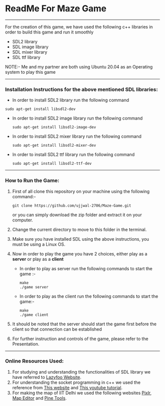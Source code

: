 # ReadMe For Maze Game

------

For the creation of this game, we have used the following c++ libraries in order to build this game and run it smoothly

- SDL2 library 
- SDL image library 
- SDL mixer library 
- SDL ttf library

NOTE:- Me and my partner are both using Ubuntu 20.04 as an Operating system to play this game

------

### Installation Instructions for the above mentioned SDL libraries:

-  In order to install SDL2 library run the following command

  ```
  sudo apt-get install libsdl2-dev
  ```

- In order to install SDL2 image library run the following command

  ```
  sudo apt-get install libsdl2-image-dev
  ```

- In order to install SDL2 mixer library run the following command

  ```
  sudo apt-get install libsdl2-mixer-dev
  ```

- In order to install SDL2 ttf library run the following command

  ```
  sudo apt-get install libsdl2-ttf-dev
  ```

------

### How to Run the Game:

1. First of all clone this repository on your machine using the following command:-

   ```
   git clone https://github.com/ujjwal-2706/Maze-Game.git
   ```

   or you can simply download the zip folder and extract it on your computer.

2.  Change the current directory to move to this folder in the terminal.

3. Make sure you have installed SDL using the above instructions, you must be using a Linux OS.

4. Now in order to play the game you have 2 choices, either play as a **server** or play as a **client**

   - In order to play as server run the following commands to start the game :-

     ```
     make
     ./game server
     ```

   - In order to play as the client run the following commands to start the game:-

     ```
     make
     ./game client
     ```

5.  It should be noted that the server should start the game first before the client so that connection can be established

6.  For further instruction  and controls of the game, please refer to the Presentation.

------

### Online Resources Used:

1.  For studying and understanding the functionalities of SDL library we have referred to [Lazyfoo Website](https://lazyfoo.net/tutorials/SDL/index.php).
2.  For understanding the socket programming in c++ we used the reference from [This website](https://beej.us/guide/bgnet/html/) and [This youtube tutorial](https://www.youtube.com/watch?v=x_y8FDMj6nk&t=1s).
3.  For making the map of IIT Delhi we used the following websites [Pixlr](https://pixlr.com/x/), [Map Editor](https://www.mapeditor.org/) and [Pine Tools](https://pinetools.com/split-image).